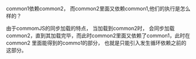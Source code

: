 common1依赖common2， 而common2里面又依赖common1,他们的执行是怎么样的？

由于commomJS的同步加载的特点， 当加载到common2时， 会同步加载common2，直到其加载完毕，而此时common2里面又依赖了common1，此时在common2
里面能得到的commo1的部分， 也就是只能引入发生循环依赖之前的这部分。